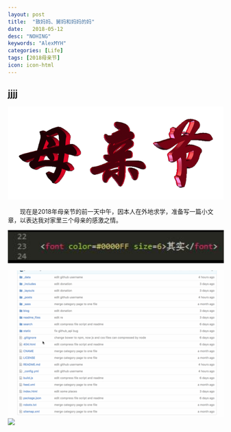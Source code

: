 ```yaml
---
layout: post
title:  "致妈妈、舅妈和妈妈的妈"
date:   2018-05-12
desc: "NOHING"
keywords: "AlexMYH"
categories: [Life]
tags: [2018母亲节]
icon: icon-html
---
```





## jjjj

![ddd](https://github.com/AlexMYH/AlexMYH.github.io/blob/master/static/assets/img/blog/mother.gif)

&emsp;&emsp;现在是2018年母亲节的前一天中午，因本人在外地求学，准备写一篇小文章，以表达我对家里三个母亲的感激之情。

![dongtu](https://github.com/AlexMYH/AlexMYH.github.io/blob/master/static/assets/img/blog/11.jpg)

![image](https://github.com/AlexMYH/AlexMYH.github.io/blob/master/static/assets/img/blog/edit.gif)
<img src="{{ site.img_path }}/blog/mother.gif" width="75%">